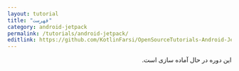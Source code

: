 ```yaml
---
layout: tutorial
title: "فهرست"
category: android-jetpack
permalink: /tutorials/android-jetpack/
editlink: https://github.com/KotlinFarsi/OpenSourceTutorials-Android-Jetpack/edit/master/src/README.md
---
```



<div dir="rtl" markdown="1">

این دوره در حال آماده سازی است.

</div>
